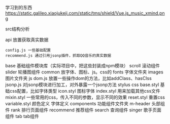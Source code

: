 学习到的东西  https://static.galileo.xiaojukeji.com/static/tms/shield/Vue.js_music_xmind.png

src结构分析

  api 放置获取真实数据

    config.js 一些基础配置
    recommend.js 通过引用jsonp插件，抓取QQ音乐的真实数据
  base 基础组件模块库（实际项目中，把这些封装成npm模块）
    scroll 滚动组件
    slider 轮播图组件
  common 放字体、图标、js。css的
    fonts 字体文件夹
    images 图片文件夹
  js
    dom.js 放置一些操作dom的方法，比如addClass、hasClss
    jsonp.js 对jsonp模块进行加工，对外暴露一个jsonp方法
  stylus css
    base.styl 基础css配置，比如字体类型
    icon.styl 图标字体
    index.styl 用来加载其他css文件
    mixin.styl 一些常用的css，传入不同的参数，显示不同的效果
    reset.styl 重置css
    variable.styl 颜色定义 字体定义
  components 功能组件文件夹
    m-header 头部组件
    rank 排行页面组件
    recommend 推荐组件
    search 查询组件
    singer 歌手页面组件
    tab tab组件
